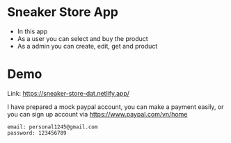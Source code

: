 # Sneaker Store App

- In this app
- As a user you can select and buy the product
- As a admin you can create, edit, get and product

# Demo

Link: https://sneaker-store-dat.netlify.app/

I have prepared a mock paypal account, you can make a payment easily, or you can sign up account via https://www.paypal.com/vn/home

```
email: personal1245@gmail.com
password: 123456789
```




